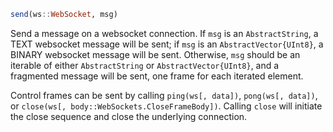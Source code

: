 ```julia
send(ws::WebSocket, msg)
```

Send a message on a websocket connection. If `msg` is an `AbstractString`, a TEXT websocket message will be sent; if `msg` is an `AbstractVector{UInt8}`, a BINARY websocket message will be sent. Otherwise, `msg` should be an iterable of either `AbstractString` or `AbstractVector{UInt8}`, and a fragmented message will be sent, one frame for each iterated element.

Control frames can be sent by calling `ping(ws[, data])`, `pong(ws[, data])`, or `close(ws[, body::WebSockets.CloseFrameBody])`. Calling `close` will initiate the close sequence and close the underlying connection.
